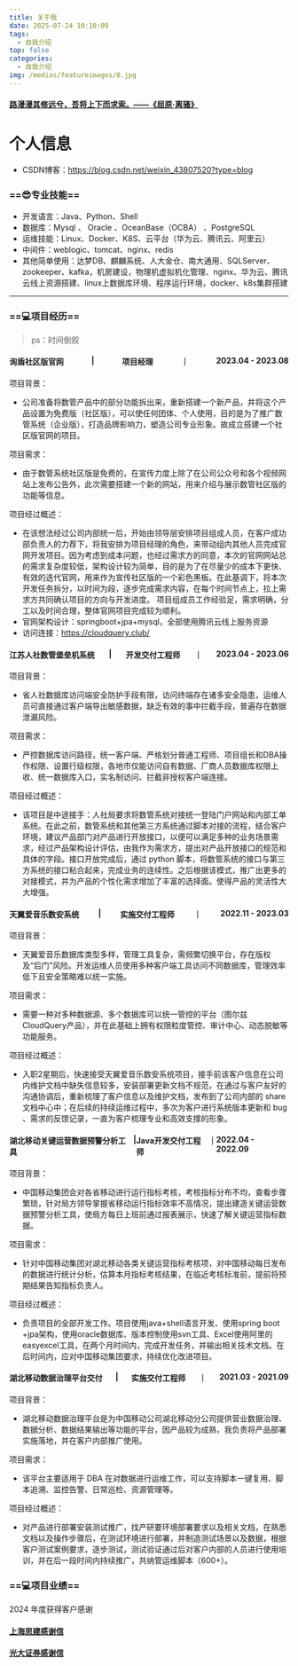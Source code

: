 ```yaml
---
title: 关于我
date: 2025-07-24 10:10:09
tags: 
  - 自我介绍
top: false
categories: 
  - 自我介绍
img: /medias/featureimages/8.jpg
---
```


<h4 style="display: flex;justify-content: space-between;">
<a href="https://www.gushiwen.cn/mingju/juv.aspx?id=e38900916853">路漫漫其修远兮，吾将上下而求索。——《屈原·离骚》</a>
</h4>

# 个人信息
 - CSDN博客：https://blog.csdn.net/weixin_43807520?type=blog 

### ==😎专业技能==

- 开发语言：Java、Python、Shell
- 数据库：Mysql  、 Oracle 、OceanBase（OCBA） 、PostgreSQL
- 运维技能：Linux、Docker、K8S、云平台（华为云、腾讯云、阿里云）
- 中间件：weblogic、tomcat、nginx、redis
- 其他简单使用：达梦DB、麒麟系统、人大金仓、南大通用、SQLServer、zookeeper、kafka，机房建设，物理机虚拟机化管理、nginx、华为云、腾讯云线上资源搭建、linux上数据库环境、程序运行环境，docker、k8s集群搭建

<hr/>


### ==💻项目经历==

> ps：时间倒叙

<h4 style="display: flex;justify-content: space-between;">
<span>询盾社区版官网</span> | <span> 项目经理 </span> ｜ <span>2023.04 - 2023.08</span>
</h4>
项目背景：

- 公司准备将数管产品中的部分功能拆出来，重新搭建一个新产品，并将这个产品设置为免费版（社区版），可以使任何团体、个人使用，目的是为了推广数管系统（企业版），打造品牌影响力，塑造公司专业形象。故成立搭建一个社区版官网的项目。

项目需求：

- 由于数管系统社区版是免费的，在宣传力度上除了在公司公众号和各个视频网站上发布公告外，此次需要搭建一个新的网站，用来介绍与展示数管社区版的功能等信息。

项目经过概述：

- 在该想法经过公司内部统一后，开始由领导层安排项目组成人员，在客户成功部负责人的力荐下，将我安排为项目经理的角色，来带动组内其他人员完成官网开发项目。因为考虑到成本问题，也经过需求方的同意，本次的官网网站总的需求复杂度较低，架构设计较为简单，目的是为了在尽量少的成本下更快、有效的迭代官网，用来作为宣传社区版的一个彩色黑板。在此基调下，将本次开发任务拆分，以时间为段，逐步完成需求内容，在每个时间节点上，拉上需求方共同确认项目的方向与开发进度。
项目组成员工作经验足，需求明确，分工以及时间合理，整体官网项目完成较为顺利。 
- 官网架构设计：springboot+jpa+mysql，全部使用腾讯云线上服务资源
- 访问连接：https://cloudquery.club/

<h4 style="display: flex;justify-content: space-between;">
<span>江苏人社数管堡垒机系统</span> | <span> 开发交付工程师 </span> ｜ <span>2023.04 - 2023.06</span>
</h4>
项目背景：

- 省人社数据库访问端安全防护手段有限，访问终端存在诸多安全隐患，运维人员可直接通过客户端导出敏感数据，缺乏有效的事中拦截手段，普遍存在数据泄漏风险。

项目需求：

- 严控数据库访问路径，统一客户端、严格划分普通工程师、项目组长和DBA操作权限、设置行级权限，各地市仅能访问自有数据、厂商人员数据库权限上收、统一数据库入口，实名制访问、拦截非授权客户端连接。

项目经过概述：

- 该项目是中途接手：人社局要求将数管系统对接统一登陆门户网站和内部工单系统。在此之前，数管系统和其他第三方系统通过脚本对接的流程，结合客户环境，建议产品部门对产品进行开放接口，以便可以满足多种的业务场景需求，经过产品架构设计评估，由我作为需求方，提出对产品开放接口的规范和具体的字段。接口开放完成后，通过 python 脚本，将数管系统的接口与第三方系统的接口粘合起来，完成业务的连续性。之后根据该模式，推广出更多的对接模式，并为产品的个性化需求增加了丰富的选择面。使得产品的灵活性大大增强。

<h4 style="display: flex;justify-content: space-between;">
<span>天翼爱音乐数安系统</span> | <span> 实施交付工程师 </span> ｜ <span>2022.11 - 2023.03</span>
</h4>
项目背景：

- 天翼爱音乐数据库类型多样，管理工具复杂，需频繁切换平台，存在版权及“后门”风险。开发运维人员使用多种客户端工具访问不同数据库，管理效率低下且安全策略难以统一实施。

项目需求：

- 需要一种对多种数据源、多个数据库可以统一管控的平台（图尔兹CloudQuery产品），并在此基础上拥有权限粒度管控、审计中心、动态脱敏等功能服务。

项目经过概述：

- 入职2星期后，快速接受天翼爱音乐数安系统项目，接手前该客户信息在公司内维护文档中缺失信息较多，安装部署更新文档不规范，在通过与客户友好的沟通协调后，重新梳理了客户信息以及维护文档，发布到了公司内部的 share 文档中心中；在后续的持续运维过程中，多次为客户进行系统版本更新和 bug 、需求的反馈记录，一直为客户梳理专业和高效支撑的形象。 

<h4 style="display: flex;justify-content: space-between;">
<span>湖北移动关键运营数据预警分析工具</span> | <span> Java开发交付工程师 </span> ｜ <span>2022.04 - 2022.09</span>
</h4>
项目背景：

- 中国移动集团会对各省移动进行运行指标考核，考核指标分布不均，查看步骤繁琐，针对局方领导掌握省移动运行指标效率不高情况，提出建造关键运营数据预警分析工具，使局方每日上班前通过报表展示，快速了解关键运营指标数据。

项目需求：

- 针对中国移动集团对湖北移动各类关键运营指标考核项，对中国移动每日发布的数据进行统计分析，估算本月指标考核结果，在临近考核标准前，提前将预期结果告知指标负责人。

项目经过概述：

- 负责项目的全部开发工作。项目使用java+shell语言开发、使用spring boot +jpa架构，使用oracle数据库、版本控制使用svn工具、Excel使用阿里的easyexcel工具，在两个月时间内，完成开发任务，并输出相关技术文档。在后时间内，应对中国移动集团要求，持续优化改进项目。


<h4 style="display: flex;justify-content: space-between;">
<span>湖北移动数据治理平台交付</span> | <span> 实施交付工程师 </span> ｜ <span>2021.03 - 2021.09</span>
</h4>
项目背景：

- 湖北移动数据治理平台是为中国移动公司湖北移动分公司提供营业数据治理、数据分析、数据结果输出等功能的平台，因产品较为成熟，我负责将产品部署实施落地，并在客户内部推广使用。

项目需求：

- 该平台主要适用于 DBA 在对数据进行运维工作，可以支持脚本一键复用、脚本追溯、监控告警、日常巡检、资源管理等。

项目经过概述：

- 对产品进行部署安装测试推广，找产研要环境部署要求以及相关文档，在熟悉文档以及操作步骤后，在测试环境进行部署，并制造测试场景以及数据，根据客户测试案例要求，逐步测试，测试验证通过后对客户内部的人员进行使用培训，并在后一段时间内持续推广，共纳管运维脚本（600+）。

### ==💻项目业绩==
 2024 年度获得客户感谢

<h4 style="display: flex;justify-content: space-between;">
<a href="http://banmabanma.icu/pdf/SHSJ.pdf">上海思建感谢信</a>
</h4>
<h4 style="display: flex;justify-content: space-between;">
<a href="http://banmabanma.icu/pdf/GDZQ.pdf">光大证券感谢信</a>
</h4>

